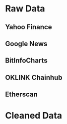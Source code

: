 # Raw Data

## Yahoo Finance

## Google News

## BitInfoCharts

## OKLINK Chainhub

## Etherscan

# Cleaned Data

